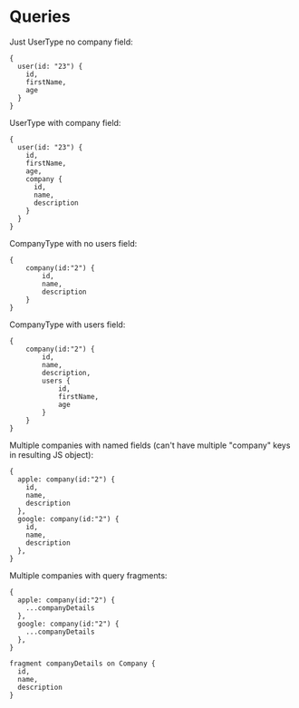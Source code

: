 # Queries

Just UserType no company field:

```
{
  user(id: "23") {
    id,
    firstName,
    age
  }
}
```

UserType with company field:
```
{
  user(id: "23") {
    id,
    firstName,
    age,
    company {
      id,
      name,
      description
    }
  }
}
```

CompanyType with no users field:
```
{
    company(id:"2") {
        id,
        name,
        description
    }
}
```

CompanyType with users field:
```
{
    company(id:"2") {
        id,
        name,
        description,
        users {
            id,
            firstName,
            age
        }
    }
}

```
Multiple companies with named fields (can't have multiple "company" keys in resulting JS object):
```
{
  apple: company(id:"2") {
    id,
    name,
    description
  },
  google: company(id:"2") {
    id,
    name,
    description
  },
}
```

Multiple companies with query fragments:
```
{
  apple: company(id:"2") {
    ...companyDetails
  },
  google: company(id:"2") {
    ...companyDetails
  },
}

fragment companyDetails on Company {
  id,
  name,
  description
}
```